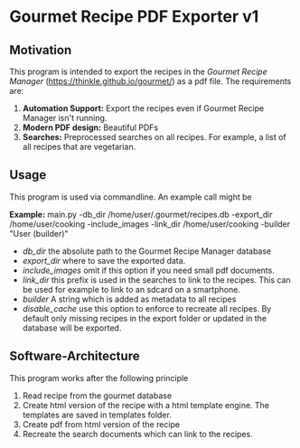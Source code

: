 # Gourmet Recipe PDF Exporter v1

## Motivation
This program is intended to export the recipes in the *Gourmet Recipe Manager* (https://thinkle.github.io/gourmet/) as a pdf file.
The requirements are:
1. **Automation Support:** Export the recipes even if Gourmet Recipe Manager isn't running.
2. **Modern PDF design:** Beautiful PDFs
3. **Searches:** Preprocessed searches on all recipes. For example, a list of all recipes that are vegetarian.

## Usage
This program is used via commandline. An example call might be 

**Example:** main.py -db_dir /home/user/.gourmet/recipes.db -export_dir /home/user/cooking -include_images -link_dir /home/user/cooking -builder "User (builder)"

* *db_dir* the absolute path to the Gourmet Recipe Manager database
* *export_dir* where to save the exported data.
* *include_images* omit if this option if you need small pdf documents.
* *link_dir* this prefix is used in the searches to link to the recipes. This can be used for example to link to an sdcard on a smartphone.
* *builder* A string which is added as metadata to all recipes
* *disable_cache* use this option to enforce to recreate all recipes. By default only missing recipes in the export folder or updated in the database will be exported.

## Software-Architecture
This program works after the following principle
1. Read recipe from the gourmet database
2. Create html version of the recipe with a html template engine. The templates are saved in templates folder.
3. Create pdf from html version of the recipe
4. Recreate the search documents which can link to the recipes.